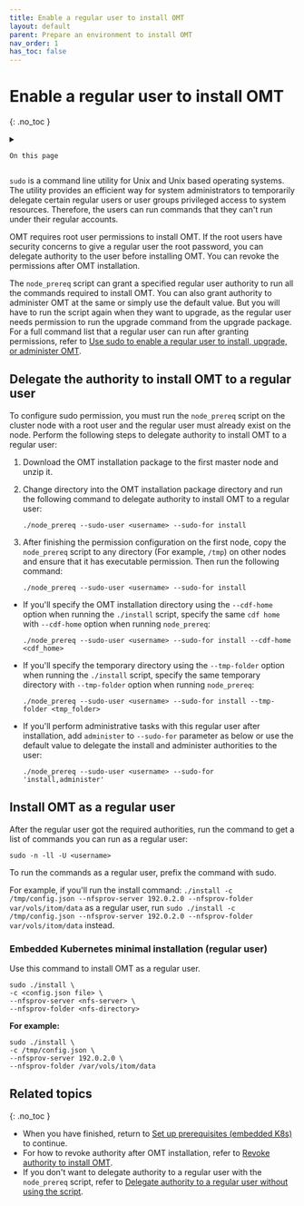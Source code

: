 ```yaml
---
title: Enable a regular user to install OMT
layout: default
parent: Prepare an environment to install OMT
nav_order: 1
has_toc: false
---
```


# Enable a regular user to install OMT
{: .no_toc }

<details close markdown="block">
  <summary>
  
    On this page
	
  </summary>
  {: .text-delta }
- TOC
{:toc}
</details>

`sudo` is a command line utility for Unix and Unix based operating systems. The utility provides an efficient way for system administrators to temporarily delegate certain regular users or user groups privileged access to system resources. Therefore, the users can run commands that they can't run under their regular accounts.

OMT requires root user permissions to install OMT. If the root users have security concerns to give a regular user the root password, you can delegate authority to the user before installing OMT. You can revoke the permissions after OMT installation.

The `node_prereq` script can grant a specified regular user authority to run all the commands required to install OMT. You can also grant authority to administer OMT at the same or simply use the default value. But you will have to run the script again when they want to upgrade, as the regular user needs permission to run the upgrade command from the upgrade package. For a full command list that a regular user can run after granting permissions, refer to [Use sudo to enable a regular user to install, upgrade, or administer OMT](/doc/OMT/24.1/AutoSudoAdmin "Use sudo to enable a regular user to install, upgrade, or administer OMT").

## Delegate the authority to install OMT to a regular user

To configure sudo permission, you must run the `node_prereq` script on the cluster node with a root user and the regular user must already exist on the node. Perform the following steps to delegate authority to install OMT to a regular user:

1.  Download the OMT installation package to the first master node and unzip it.
    
2.  Change directory into the OMT installation package directory and run the following command to delegate authority to install OMT to a regular user:
    
        ./node_prereq --sudo-user <username> --sudo-for install
    
3.  After finishing the permission configuration on the first node, copy the `node_prereq` script to any directory (For example, `/tmp`) on other nodes and ensure that it has executable permission. Then run the following command:
    
        ./node_prereq --sudo-user <username> --sudo-for install
    

*   If you'll specify the OMT installation directory using the `--cdf-home` option when running the `./install` script, specify the same `cdf home` with `--cdf-home` option when running `node_prereq`:
    
        ./node_prereq --sudo-user <username> --sudo-for install --cdf-home <cdf_home>
    
*   If you'll specify the temporary directory using the `--tmp-folder` option when running the `./install` script, specify the same temporary directory with `--tmp-folder` option when running `node_prereq`:
    
        ./node_prereq --sudo-user <username> --sudo-for install --tmp-folder <tmp_folder>
    
*   If you'll perform administrative tasks with this regular user after installation, add `administer` to `--sudo-for` parameter as below or use the default value to delegate the install and administer authorities to the user:
    
        ./node_prereq --sudo-user <username> --sudo-for 'install,administer'
    

## Install OMT as a regular user

After the regular user got the required authorities, run the command to get a list of commands you can run as a regular user:

    sudo -n -ll -U <username>

To run the commands as a regular user, prefix the command with sudo.

For example, if you'll run the install command: `./install -c /tmp/config.json --nfsprov-server 192.0.2.0 --nfsprov-folder var/vols/itom/data` as a regular user, run `sudo ./install -c /tmp/config.json --nfsprov-server 192.0.2.0 --nfsprov-folder var/vols/itom/data` instead.

### Embedded Kubernetes minimal installation (regular user)

Use this command to install OMT as a regular user.

```
sudo ./install \
-c <config.json file> \
--nfsprov-server <nfs-server> \
--nfsprov-folder <nfs-directory> 
```    

**For example:**

```
sudo ./install \
-c /tmp/config.json \
--nfsprov-server 192.0.2.0 \
--nfsprov-folder /var/vols/itom/data 
```

## Related topics
{: .no_toc }

- When you have finished, return to [Set up prerequisites (embedded K8s)](/doc/OMT/24.1/InstallPrereqsEmbed "Set up prerequisites (embedded K8s)") to continue.
- For how to revoke authority after OMT installation, refer to [Revoke authority to install OMT](/doc/OMT/24.1/PostInstallEmbed#Revoke_authority_to_install_OMT "Revoke authority to install OMT").
- If you don't want to delegate authority to a regular user with the `node_prereq` script, refer to [Delegate authority to a regular user without using the script](/doc/OMT/24.1/AutoSudoAdmin#Delegate_authority_to_a_regular_user_without_using_the_script "Delegate authority to a regular user without using the script").